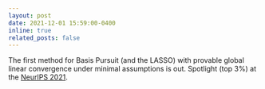 ```yaml
---
layout: post
date: 2021-12-01 15:59:00-0400
inline: true
related_posts: false
---
```

The first method for Basis Pursuit (and the LASSO) with provable global linear convergence under minimal assumptions is out. Spotlight (top 3%) at the [NeurIPS 2021](https://neurips.cc/Conferences/2021).

